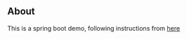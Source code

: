 ## About
This is a spring boot demo, following instructions from [here](https://spring.io/guides/gs/spring-boot/)  

